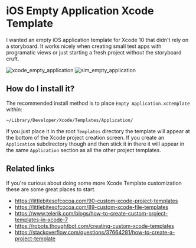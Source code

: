 # iOS Empty Application Xcode Template

I wanted an empty iOS application template for Xcode 10 that didn't rely on a storyboard. It works nicely when creating small test apps with programatic views or just starting a fresh project without the storyboard cruft.

![xcode_empty_application](https://user-images.githubusercontent.com/499487/42141405-d9fa2b4a-7d5d-11e8-8568-a9f9c3eca2d2.png)
![sim_empty_application](https://user-images.githubusercontent.com/499487/42141444-26f3a200-7d5e-11e8-875d-b7cfeafabfe5.png)

## How do I install it?
The recommended install method is to place `Empty Application.xctemplate` within:
```
~/Library/Developer/Xcode/Templates/Application/
```
If you just place it in the root `Templates` directory the template will appear at the bottom of the Xcode project creation screen. If you create an `Application` subdirectory though and then stick it in there it will appear in the same `Application` section as all the other project templates.

## Related links
If you're curious about doing some more Xcode Template customization these are some great places to start.
* https://littlebitesofcocoa.com/90-custom-xcode-project-templates
* https://littlebitesofcocoa.com/89-custom-xcode-file-templates
* https://www.telerik.com/blogs/how-to-create-custom-project-templates-in-xcode-7
* https://robots.thoughtbot.com/creating-custom-xcode-templates
* https://stackoverflow.com/questions/37664281/how-to-create-a-project-template
